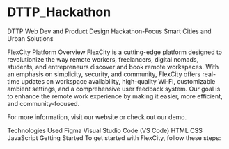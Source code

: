 # DTTP_Hackathon
DTTP Web Dev and Product Design Hackathon-Focus Smart Cities and Urban Solutions

FlexCity Platform
Overview
FlexCity is a cutting-edge platform designed to revolutionize the way remote workers, freelancers, digital nomads, students, and entrepreneurs discover and book remote workspaces. With an emphasis on simplicity, security, and community, FlexCity offers real-time updates on workspace availability, high-quality Wi-Fi, customizable ambient settings, and a comprehensive user feedback system. Our goal is to enhance the remote work experience by making it easier, more efficient, and community-focused.

For more information, visit our website or check out our demo.

Technologies Used
Figma
Visual Studio Code (VS Code)
HTML
CSS
JavaScript
Getting Started
To get started with FlexCity, follow these steps:
